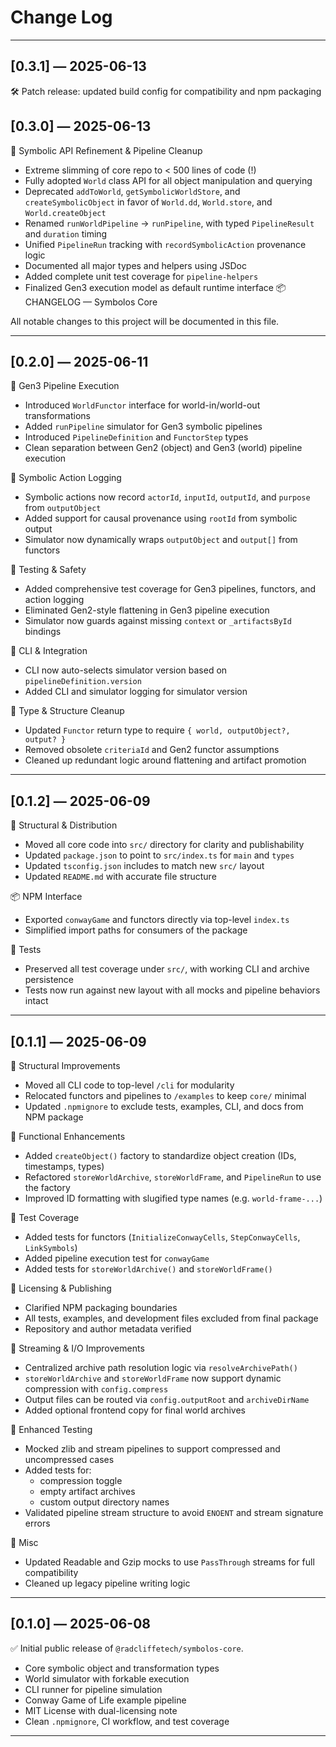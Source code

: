 # Change Log

---

## [0.3.1] — 2025-06-13

🛠 Patch release: updated build config for compatibility and npm packaging

## [0.3.0] — 2025-06-13

🚀 Symbolic API Refinement & Pipeline Cleanup

- Extreme slimming of core repo to < 500 lines of code (!)
- Fully adopted `World` class API for all object manipulation and querying
- Deprecated `addToWorld`, `getSymbolicWorldStore`, and `createSymbolicObject` in favor of `World.dd`, `World.store`, and `World.createObject`
- Renamed `runWorldPipeline` → `runPipeline`, with typed `PipelineResult` and `duration` timing
- Unified `PipelineRun` tracking with `recordSymbolicAction` provenance logic
- Documented all major types and helpers using JSDoc
- Added complete unit test coverage for `pipeline-helpers`
- Finalized Gen3 execution model as default runtime interface
  📦 CHANGELOG — Symbolos Core

All notable changes to this project will be documented in this file.

---

## [0.2.0] — 2025-06-11

🧠 Gen3 Pipeline Execution

- Introduced `WorldFunctor` interface for world-in/world-out transformations
- Added `runPipeline` simulator for Gen3 symbolic pipelines
- Introduced `PipelineDefinition` and `FunctorStep` types
- Clean separation between Gen2 (object) and Gen3 (world) pipeline execution

🧾 Symbolic Action Logging

- Symbolic actions now record `actorId`, `inputId`, `outputId`, and `purpose` from `outputObject`
- Added support for causal provenance using `rootId` from symbolic output
- Simulator now dynamically wraps `outputObject` and `output[]` from functors

🧪 Testing & Safety

- Added comprehensive test coverage for Gen3 pipelines, functors, and action logging
- Eliminated Gen2-style flattening in Gen3 pipeline execution
- Simulator now guards against missing `context` or `_artifactsById` bindings

🔧 CLI & Integration

- CLI now auto-selects simulator version based on `pipelineDefinition.version`
- Added CLI and simulator logging for simulator version

🧼 Type & Structure Cleanup

- Updated `Functor` return type to require `{ world, outputObject?, output? }`
- Removed obsolete `criteriaId` and Gen2 functor assumptions
- Cleaned up redundant logic around flattening and artifact promotion

---

## [0.1.2] — 2025-06-09

📁 Structural & Distribution

- Moved all core code into `src/` directory for clarity and publishability
- Updated `package.json` to point to `src/index.ts` for `main` and `types`
- Updated `tsconfig.json` includes to match new `src/` layout
- Updated `README.md` with accurate file structure

📦 NPM Interface

- Exported `conwayGame` and functors directly via top-level `index.ts`
- Simplified import paths for consumers of the package

🧪 Tests

- Preserved all test coverage under `src/`, with working CLI and archive persistence
- Tests now run against new layout with all mocks and pipeline behaviors intact

---

## [0.1.1] — 2025-06-09

🧼 Structural Improvements

- Moved all CLI code to top-level `/cli` for modularity
- Relocated functors and pipelines to `/examples` to keep `core/` minimal
- Updated `.npmignore` to exclude tests, examples, CLI, and docs from NPM package

🧠 Functional Enhancements

- Added `createObject()` factory to standardize object creation (IDs, timestamps, types)
- Refactored `storeWorldArchive`, `storeWorldFrame`, and `PipelineRun` to use the factory
- Improved ID formatting with slugified type names (e.g. `world-frame-...`)

🧪 Test Coverage

- Added tests for functors (`InitializeConwayCells`, `StepConwayCells`, `LinkSymbols`)
- Added pipeline execution test for `conwayGame`
- Added tests for `storeWorldArchive()` and `storeWorldFrame()`

🧾 Licensing & Publishing

- Clarified NPM packaging boundaries
- All tests, examples, and development files excluded from final package
- Repository and author metadata verified

🔧 Streaming & I/O Improvements

- Centralized archive path resolution logic via `resolveArchivePath()`
- `storeWorldArchive` and `storeWorldFrame` now support dynamic compression with `config.compress`
- Output files can be routed via `config.outputRoot` and `archiveDirName`
- Added optional frontend copy for final world archives

🧪 Enhanced Testing

- Mocked zlib and stream pipelines to support compressed and uncompressed cases
- Added tests for:
  - compression toggle
  - empty artifact archives
  - custom output directory names
- Validated pipeline stream structure to avoid `ENOENT` and stream signature errors

🧼 Misc

- Updated Readable and Gzip mocks to use `PassThrough` streams for full compatibility
- Cleaned up legacy pipeline writing logic

---

## [0.1.0] — 2025-06-08

✅ Initial public release of `@radcliffetech/symbolos-core`.

- Core symbolic object and transformation types
- World simulator with forkable execution
- CLI runner for pipeline simulation
- Conway Game of Life example pipeline
- MIT License with dual-licensing note
- Clean `.npmignore`, CI workflow, and test coverage

---

